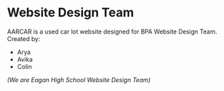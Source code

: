 # Website Design Team

AARCAR is a used car lot website designed for BPA Website Design Team. Created by:

- Arya
- Avika
- Colin

_(We are Eagan High School Website Design Team)_